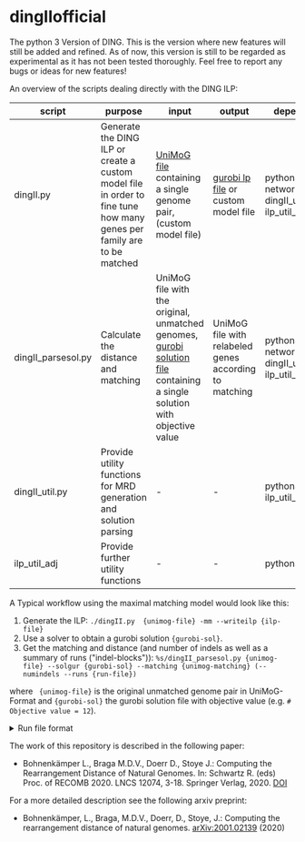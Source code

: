# dingIIofficial

The python 3 Version of DING. This is the version where new features will still be added and refined. As of now, this version is still to be regarded as experimental as it has not been tested thoroughly. Feel free to report any bugs or ideas for new features!


An overview of the scripts dealing directly with the DING ILP:


|script  | purpose | input | output | dependencies |
| ------ | ------ | ------ | ------ | ------ |
|  dingII.py | Generate the DING ILP or create a custom model file in order to fine tune how many genes per family are to be matched | [UniMoG file](https://bibiserv.cebitec.uni-bielefeld.de/dcj?id=dcj_manual) containing a single genome pair, (custom model file)  | [gurobi lp file](https://www.gurobi.com/documentation/9.1/refman/lp_format.html) or custom model file | python3, networkx, dingII\_util, ilp\_util\_adj |
| dingII\_parsesol.py | Calculate the distance and matching | UniMoG file with the original, unmatched genomes, [gurobi solution file](https://www.gurobi.com/documentation/9.1/refman/sol_format.html) containing a single solution with objective value | UniMoG file with relabeled genes according to matching | python3, networkx, dingII\_util, ilp\_util\_adj|
| dingII\_util.py | Provide utility functions for MRD generation and solution parsing | - | - | python3,networkx, ilp\_util\_adj |
ilp\_util\_adj | Provide further utility functions | - | - | python3 |

A Typical workflow using the maximal matching model would look like this:
1.  Generate the ILP: `./dingII.py  {unimog-file} -mm --writeilp {ilp-file}`
2.  Use a solver to obtain a gurobi solution `{gurobi-sol}`.
3.  Get the matching and distance (and number of indels as well as a summary of runs ("indel-blocks")): `%s/dingII_parsesol.py {unimog-file} --solgur {gurobi-sol} --matching {unimog-matching} (--numindels --runs {run-file})`

where ` {unimog-file}` is the original unmatched genome pair in UniMoG-Format and `{gurobi-sol}` the gurobi solution file with objective value (e.g. `# Objective value = 12`).


<details><summary>Run file format</summary>

Run output file format (`{run-file}`):
- Each line encompasses all runs within the same cycle of the decomposition
- Runs within a cycle are separated by TAB-characters
- If there is no A-run the line begins with a TAB
- Runs are the concatenated string of the oriented markers to be deleted

------------------------------------
More formally:

`{cycle-1}`


`{cycle-2}`


`...`


with `{cycle-n}` = `{A-run}\tab{B-run}...` or `cycle-n` = `\tab {B-run}`

and `{X-run}`=`(+/-)indel1(+/-)indel2...` 

------------------------------------



</details>

The work of this repository is described in the following paper:
* Bohnenkämper L., Braga M.D.V., Doerr D., Stoye J.: Computing the Rearrangement Distance of Natural Genomes. In: Schwartz R. (eds) Proc. of RECOMB 2020. LNCS 12074, 3-18. Springer Verlag, 2020. [DOI](https://doi.org/10.1007/978-3-030-45257-5_1)

For a more detailed description see the following arxiv preprint:
*  Bohnenkämper, L., Braga, M.D.V., Doerr, D., Stoye, J.: Computing the rearrangement distance of natural genomes. [arXiv:2001.02139](http://arxiv.org/abs/2001.02139) (2020)
